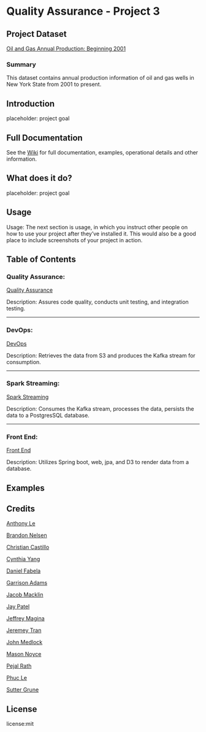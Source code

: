 # Quality Assurance - Project 3

## Project Dataset
[Oil and Gas Annual Production: Beginning 2001](https://data.world/data-ny-gov/mxea-iw3u "Dataset Location")

### Summary
This dataset contains annual production information of oil and gas wells in New York State from 2001 to present.

## Introduction

placeholder: project goal

## Full Documentation

See the [Wiki](https://github.com/200413-java-spark/project-3-QA/wiki/) for full documentation, examples, operational details and other information.

## What does it do?
placeholder: project goal

## Usage

Usage: The next section is usage, in which you instruct other people on how to use your project after they’ve installed it. This would also be a good place to include screenshots of your project in action.

## Table of Contents

### Quality Assurance: 
[Quality Assurance](https://github.com/200413-java-spark/project-3-QA "Quality Assurance Repo")

Description:
Assures code quality, conducts unit testing, and integration testing.  
***
### DevOps:
[DevOps](https://github.com/200413-java-spark/project-3-devops "DevOps Repo")

Description: 
Retrieves the data from S3 and produces the Kafka stream for consumption.
***
### Spark Streaming:
[Spark Streaming](https://github.com/200413-java-spark/project-3-Spark "Spark Streaming")

Description:
Consumes the Kafka stream, processes the data, persists the data to a PostgresSQL database.
***
### Front End:
[Front End](https://github.com/200413-java-spark/project-3-dashboard "Front End Repo")

Description:
Utilizes Spring boot, web, jpa, and D3 to render data from a database.

## Examples

## Credits
[Anthony Le](https://github.com/aale12)

[Brandon Nelsen](https://github.com/b154810)

[Christian Castillo](https://github.com/Christian-Castillo)

[Cynthia Yang](https://github.com/CynthiaYang88)

[Daniel Fabela](https://github.com/dannyalee)

[Garrison Adams](https://github.com/GarrisonAdams)

[Jacob Macklin](https://github.com/jacobmacklin96)

[Jay Patel](https://github.com/6jaypatel)

[Jeffrey Magina](https://github.com/JeffreyMagina)

[Jeremey Tran](https://github.com/jt0321)

[John Medlock](https://github.com/johnMedlockDev)

[Mason Noyce](https://github.com/MasonNoyce)

[Pejal Rath](https://github.com/pejalrath077)

[Phuc Le](https://github.com/Phuc-Le)

[Sutter Grune](https://github.com/suttergrune)


## License
license:mit 